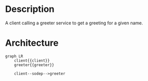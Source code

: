 # Description

A client calling a greeter service to get a greeting for a given name.

# Architecture

```mermaid
graph LR
	client{{client}}
	greeter{{greeter}}

	client--sodep-->greeter
```